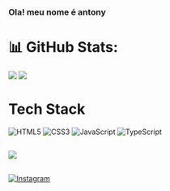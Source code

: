 <!-- ### Ola!! meu nome é Antony Santos 👋
[![Blog](https://img.shields.io/badge/Instagram-E4405F?style=for-the-badge&logo=instagram&logoColor=white)](http://instagram.com/tony_dev_23)


![Anurag's GitHub stats](https://github-readme-stats.vercel.app/api?username=antonysantos71&show_icons=true&theme=transparent)
 -->
 

### Ola! meu nome é antony




# 📊 GitHub Stats:
![](https://github-readme-stats.vercel.app/api?username=antonysantos71&theme=blue-green&hide_border=false&include_all_commits=false&count_private=false)
![](https://github-readme-streak-stats.herokuapp.com/?user=antonysantos71&theme=blue-green&hide_border=false)<br/>
# Tech Stack
![HTML5](https://img.shields.io/badge/html5-%23E34F26.svg?style=for-the-badge&logo=html5&logoColor=white) ![CSS3](https://img.shields.io/badge/css3-%231572B6.svg?style=for-the-badge&logo=css3&logoColor=white) ![JavaScript](https://img.shields.io/badge/javascript-%23323330.svg?style=for-the-badge&logo=javascript&logoColor=%23F7DF1E) ![TypeScript](https://img.shields.io/badge/typescript-%23007ACC.svg?style=for-the-badge&logo=typescript&logoColor=white)
##
[![](https://visitcount.itsvg.in/api?id=antonysantos71&icon=0&color=0)](https://visitcount.itsvg.in)
##
[![Instagram](https://img.shields.io/badge/Instagram-%23E4405F.svg?logo=Instagram&logoColor=white)](https://instagram.com/tony_dev_23) 


<!-- Proudly created with GPRM ( https://gprm.itsvg.in ) -->
